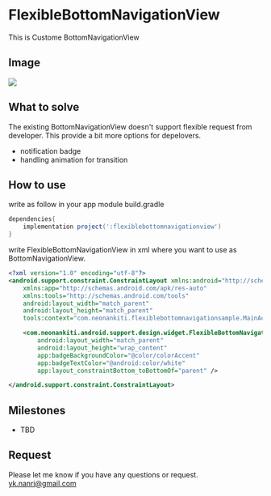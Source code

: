 # FlexibleBottomNavigationView

This is Custome BottomNavigationView

## Image

<img src="https://github.com/neonankiti/FlexibleBottomNavigationView/blob/master/app/image/sceen_shot.gif" />


## What to solve

The existing BottomNavigationView doesn't support flexible request from developer.
This provide a bit more options for depelovers.

- notification badge 
- handling animation for transition

## How to use

write as follow in your app module build.gradle

```build.gradle
dependencies{
    implementation project(':flexiblebottomnavigationview')
}
```

write FlexibleBottomNavigationView in xml where you want to use as BottomNavigationView.

```activity_main.xml
<?xml version="1.0" encoding="utf-8"?>
<android.support.constraint.ConstraintLayout xmlns:android="http://schemas.android.com/apk/res/android"
    xmlns:app="http://schemas.android.com/apk/res-auto"
    xmlns:tools="http://schemas.android.com/tools"
    android:layout_width="match_parent"
    android:layout_height="match_parent"
    tools:context="com.neonankiti.flexiblebottomnavigationsample.MainActivity">

    <com.neonankiti.android.support.design.widget.FlexibleBottomNavigationView
        android:layout_width="match_parent"
        android:layout_height="wrap_content"
        app:badgeBackgroundColor="@color/colorAccent"
        app:badgeTextColor="@android:color/white"
        app:layout_constraintBottom_toBottomOf="parent" />

</android.support.constraint.ConstraintLayout>
```

## Milestones
- TBD

## Request
Please let me know if you have any questions or request. 
yk.nanri@gmail.com
